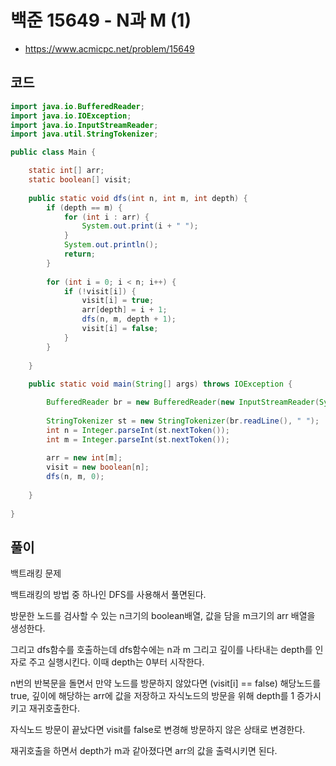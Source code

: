 # 백준 15649 - N과 M (1)
- https://www.acmicpc.net/problem/15649

## 코드
``` java
import java.io.BufferedReader;
import java.io.IOException;
import java.io.InputStreamReader;
import java.util.StringTokenizer;

public class Main {

	static int[] arr;
	static boolean[] visit;
	
	public static void dfs(int n, int m, int depth) {
		if (depth == m) {
			for (int i : arr) {
				System.out.print(i + " ");
			}
			System.out.println();
			return;
		}
		
		for (int i = 0; i < n; i++) {
			if (!visit[i]) {
				visit[i] = true;
				arr[depth] = i + 1;
				dfs(n, m, depth + 1);
				visit[i] = false;
			}
		}
		
	}
	
	public static void main(String[] args) throws IOException {

		BufferedReader br = new BufferedReader(new InputStreamReader(System.in));
		
		StringTokenizer st = new StringTokenizer(br.readLine(), " ");
		int n = Integer.parseInt(st.nextToken());
		int m = Integer.parseInt(st.nextToken());
		
		arr = new int[m];
		visit = new boolean[n];
		dfs(n, m, 0);
		
	}
	
}
```

## 풀이
백트래킹 문제

백트래킹의 방법 중 하나인 DFS를 사용해서 풀면된다.

방문한 노드를 검사할 수 있는 n크기의 boolean배열, 값을 담을 m크기의 arr 배열을 생성한다. 

그리고 dfs함수를 호출하는데 dfs함수에는 n과 m 그리고 깊이를 나타내는 depth를 인자로 주고 실행시킨다. 이때 depth는 0부터 시작한다.

n번의 반복문을 돌면서 만약 노드를 방문하지 않았다면 (visit[i] == false) 
해당노드를 true, 깊이에 해당하는 arr에 값을 저장하고 자식노드의 방문을 위해 depth를 1 증가시키고 재귀호출한다.

자식노드 방문이 끝났다면 visit를 false로 변경해 방문하지 않은 상태로 변경한다.

재귀호출을 하면서 depth가 m과 같아졌다면 arr의 값을 출력시키면 된다.


